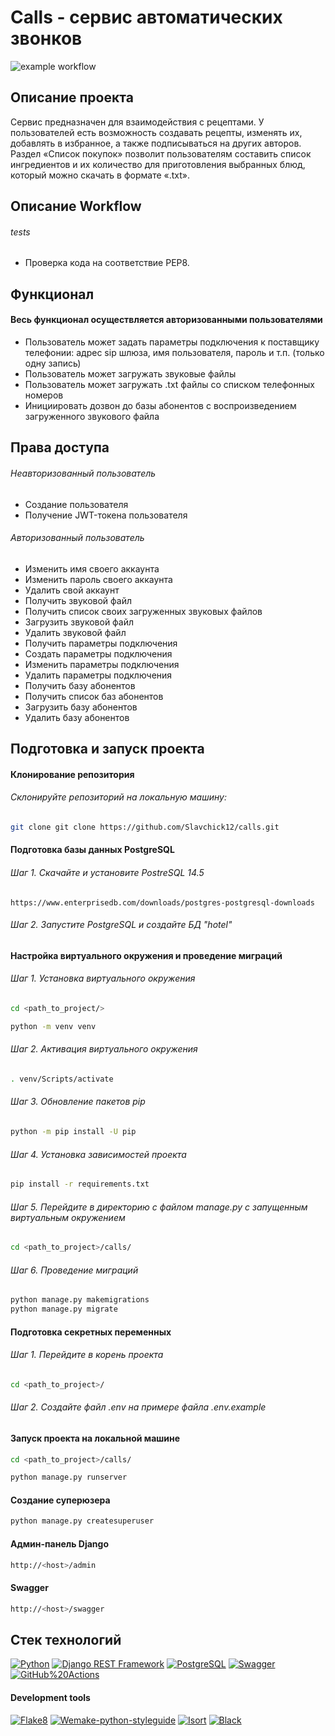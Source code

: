 #  Calls - сервис автоматических звонков
![example workflow](https://github.com/Slavchick12/calls/actions/workflows/main.yml/badge.svg)
## Описание проекта
Сервис предназначен для взаимодействия с рецептами. У пользователей есть возможность создавать рецепты, изменять их, добавлять в избранное, а также подписываться на других авторов. Раздел «Список покупок» позволит пользователям составить список ингредиентов и их количество для приготовления выбранных блюд, который можно скачать в формате «.txt».
## Описание Workflow
###### tests
- Проверка кода на соответствие PEP8.
## Функционал
#### Весь функционал осуществляется авторизованными пользователями
* Пользователь может задать параметры подключения к поставщику телефонии: адрес sip шлюза, имя пользователя, пароль и т.п. (только одну запись)
* Пользователь может загружать звуковые файлы
* Пользователь может загружать .txt файлы со списком телефонных номеров
* Инициировать дозвон до базы абонентов с воспроизведением загруженного звукового файла
## Права доступа
###### Неавторизованный пользователь
* Создание пользователя
* Получение JWT-токена пользователя
###### Авторизованный пользователь
* Изменить имя своего аккаунта
* Изменить пароль своего аккаунта
* Удалить свой аккаунт
* Получить звуковой файл
* Получить список своих загруженных звуковых файлов
* Загрузить звуковой файл
* Удалить звуковой файл
* Получить параметры подключения
* Создать параметры подключения
* Изменить параметры подключения
* Удалить параметры подключения
* Получить базу абонентов
* Получить список баз абонентов
* Загрузить базу абонентов
* Удалить базу абонентов
## Подготовка и запуск проекта
#### Клонирование репозитория
###### Склонируйте репозиторий на локальную машину:
```bash
git clone git clone https://github.com/Slavchick12/calls.git
```
#### Подготовка базы данных PostgreSQL
###### Шаг 1. Скачайте и установите PostreSQL 14.5
```
https://www.enterprisedb.com/downloads/postgres-postgresql-downloads
```
###### Шаг 2. Запустите PostgreSQL и создайте БД "hotel"
#### Настройка виртуального окружения и проведение миграций
###### Шаг 1. Установка виртуального окружения
```bash
cd <path_to_project/>
```
```bash
python -m venv venv
```
###### Шаг 2. Активация виртуального окружения
```bash
. venv/Scripts/activate
```
###### Шаг 3. Обновление пакетов pip
```bash
python -m pip install -U pip
```
###### Шаг 4. Установка зависимостей проекта
```bash
pip install -r requirements.txt
```
###### Шаг 5. Перейдите в директорию с файлом manage.py с запущенным виртуальным окружением
```bash
cd <path_to_project>/calls/
```
###### Шаг 6. Проведение миграций
```bash
python manage.py makemigrations
python manage.py migrate
```
#### Подготовка секретных переменных
###### Шаг 1. Перейдите в корень проекта
```bash
cd <path_to_project>/
```
###### Шаг 2. Создайте файл *.env* на примере файла *.env.example*

#### Запуск проекта на локальной машине
```bash
cd <path_to_project>/calls/
```
```bash
python manage.py runserver
```
#### Создание суперюзера
```bash
python manage.py createsuperuser
```
#### Админ-панель Django
```bash
http://<host>/admin
```
#### Swagger
```bash
http://<host>/swagger
```
## Стек технологий
[![Python](https://img.shields.io/badge/-Python-16a5f7?logo=Python)](https://www.python.org/)
[![Django REST Framework](https://img.shields.io/badge/-Django%20REST%20Framework-0b4711?logo=Django)](https://www.django-rest-framework.org/)
[![PostgreSQL](https://img.shields.io/badge/-PostgreSQL-0b75b3?logo=PostgreSQL)](https://www.postgresql.org/)
[![Swagger](https://img.shields.io/badge/-Swagger-15b02f?logo=Swagger)](https://swagger.io/)
[![GitHub%20Actions](https://img.shields.io/badge/-GitHub%20Actions-94c1eb?logo=GitHub%20actions)](https://github.com/features/actions)
#### Development tools
[![Flake8](https://img.shields.io/badge/-flake8-ced126)](https://flake8.pycqa.org/)
[![Wemake-python-styleguide](https://img.shields.io/badge/-wemake%20python%20styleguide-ced126)](https://pypi.org/project/wemake-python-styleguide/)
[![Isort](https://img.shields.io/badge/-isort-ced126)](https://pypi.org/project/isort/)
[![Black](https://img.shields.io/badge/-black-ced126)](https://pypi.org/project/black/)
